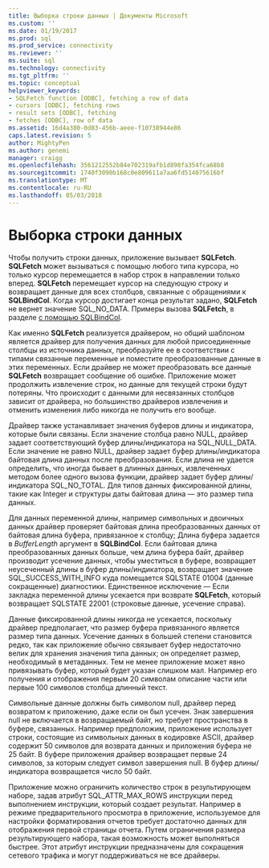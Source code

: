 ```yaml
---
title: Выборка строки данных | Документы Microsoft
ms.custom: ''
ms.date: 01/19/2017
ms.prod: sql
ms.prod_service: connectivity
ms.reviewer: ''
ms.suite: sql
ms.technology: connectivity
ms.tgt_pltfrm: ''
ms.topic: conceptual
helpviewer_keywords:
- SQLFetch function [ODBC], fetching a row of data
- cursors [ODBC], fetching rows
- result sets [ODBC], fetching
- fetches [ODBC], row of data
ms.assetid: 16d4a380-0d83-456b-aeee-f10738944e86
caps.latest.revision: 5
author: MightyPen
ms.author: genemi
manager: craigg
ms.openlocfilehash: 3561212552b84e702319afb1d898fa354fca68b8
ms.sourcegitcommit: 1740f3090b168c0e809611a7aa6fd514075616bf
ms.translationtype: MT
ms.contentlocale: ru-RU
ms.lasthandoff: 05/03/2018
---
```

# <a name="fetching-a-row-of-data"></a>Выборка строки данных
Чтобы получить строки данных, приложение вызывает **SQLFetch**. **SQLFetch** может вызываться с помощью любого типа курсора, но только курсор перемещается в набор строк в направлении только вперед. **SQLFetch** перемещает курсор на следующую строку и возвращает данные для всех столбцов, связанные с обращениями к **SQLBindCol**. Когда курсор достигает конца результат задано, **SQLFetch** не вернет значение SQL_NO_DATA. Примеры вызова **SQLFetch**, в разделе [с помощью SQLBindCol](../../../odbc/reference/develop-app/using-sqlbindcol.md).  
  
 Как именно **SQLFetch** реализуется драйвером, но общий шаблоном является драйвер для получения данных для любой присоединенные столбцы из источника данных, преобразуйте ее в соответствии с типами связанные переменные и поместите преобразованные данные в этих переменных. Если драйвер не может преобразовать все данные **SQLFetch** возвращает сообщение об ошибке. Приложение может продолжить извлечение строк, но данные для текущей строки будут потеряны. Что происходит с данными для несвязанных столбцов зависит от драйвера, но большинство драйверов извлечения и отменить изменения либо никогда не получить его вообще.  
  
 Драйвер также устанавливает значения буферов длины и индикатора, которые были связаны. Если значение столбца равно NULL, драйвер задает соответствующий буфер длины/индикатора на SQL_NULL_DATA. Если значение не равно NULL, драйвер задает буфер длины/индикатора байтовая длина данных после преобразования. Если длина не удается определить, что иногда бывает в длинных данных, извлеченных методом более одного вызова функции, драйвер задает буфер длины/индикатора SQL_NO_TOTAL. Для типов данных фиксированной длины, такие как Integer и структуры даты байтовая длина — это размер типа данных.  
  
 Для данных переменной длины, например символьных и двоичных данных драйвер проверяет байтовая длина преобразованных данных от байтовая длина буфера, привязанное к столбцу; Длина буфера задается в *BufferLength* аргумент в **SQLBindCol**. Если байтовая длина преобразованных данных больше, чем длина буфера байт, драйвер производит усечение данных, чтобы уместиться в буфере, возвращает неусеченный длины в буфер длины/индикатора, возвращает значение SQL_SUCCESS_WITH_INFO куда помещается SQLSTATE 01004 (данные сокращенные) диагностики. Единственное исключение — Если закладка переменной длины усекается при возврате **SQLFetch**, который возвращает SQLSTATE 22001 (строковые данные, усечение справа).  
  
 Данные фиксированной длины никогда не усекается, поскольку драйвер предполагает, что размер буфера привязанного является размер типа данных. Усечение данных в большей степени становится редко, так как приложение обычно связывает буфер недостаточно велик для хранения значения типа данных; он определяет размер, необходимый в метаданных. Тем не менее приложение может явно привязывать буфер, который будет указан слишком мал. Например его получения и отображения первым 20 символам описание части или первые 100 символов столбца длинный текст.  
  
 Символьные данные должны быть символом null, драйвер перед возвратом к приложению, даже если он был усечен. Знак завершения null не включается в возвращаемый байт, но требует пространства в буфере, связанных. Например предположим, приложение использует строки, состоящие из символьных данных в кодировке ASCII, драйвер содержит 50 символов для возврата данных и приложения буфера не 25 байт. В буфере приложения драйвер возвращает первые 24 символов, за которым следует символ завершения null. В буфер длины/индикатора возвращается число 50 байт.  
  
 Приложение можно ограничить количество строк в результирующем наборе, задав атрибут SQL_ATTR_MAX_ROWS инструкции перед выполнением инструкции, который создает результат. Например в режиме предварительного просмотра в приложение, используемое для настройки форматирования отчетов требует достаточно данных для отображения первой страницы отчета. Путем ограничения размера результирующего набора, такая возможность может выполняться быстрее. Этот атрибут инструкции предназначены для сокращения сетевого трафика и могут поддерживаться не все драйверы.
